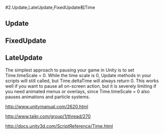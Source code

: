 #2.Update,LateUpdate,FixedUpdate和Time

## Update
## FixedUpdate
## LateUpdate


The simplest approach to pausing your game in Unity is to set Time.timeScale = 0. While the time scale is 0, Update methods in your scripts will still called, but Time.deltaTime will always return 0. This works well if you want to pause all on-screen action, but it is severely limiting if you need animated menus or overlays, since Time.timeScale = 0 also pauses animations and particle systems.

http://www.unitymanual.com/2620.html

http://www.taikr.com/group/1/thread/270

http://docs.unity3d.com/ScriptReference/Time.html
